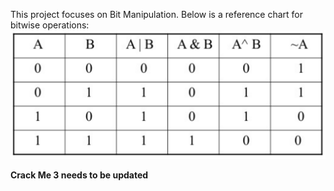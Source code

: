 This project focuses on Bit Manipulation.
Below is a reference chart for bitwise operations:
![Bitwise Operations](https://github.com/Stevecmd/alx-low_level_programming/blob/master/0x14-bit_manipulation/bitwise.PNG)

**Crack Me 3 needs to be updated**
